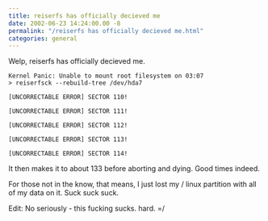 ```yaml
---
title: reiserfs has officially decieved me
date: 2002-06-23 14:24:00.00 -8
permalink: "/reiserfs has officially decieved me.html"
categories: general
---
```

Welp, reiserfs has officially decieved me.

```shell
Kernel Panic: Unable to mount root filesystem on 03:07
> reiserfsck --rebuild-tree /dev/hda7

[UNCORRECTABLE ERROR] SECTOR 110!

[UNCORRECTABLE ERROR] SECTOR 111!

[UNCORRECTABLE ERROR] SECTOR 112!

[UNCORRECTABLE ERROR] SECTOR 113!

[UNCORRECTABLE ERROR] SECTOR 114!
```

It then makes it to about 133 before aborting and dying. Good times indeed.

For those not in the know, that means, I just lost my / linux partition with all of my data on it. Suck suck suck.

Edit: No seriously - this fucking sucks. hard. =/

